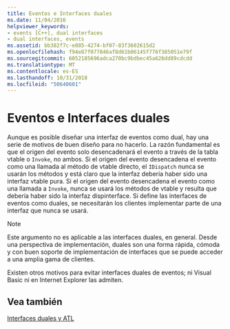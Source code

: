 ```yaml
---
title: Eventos e Interfaces duales
ms.date: 11/04/2016
helpviewer_keywords:
- events [C++], dual interfaces
- dual interfaces, events
ms.assetid: bb382f7c-e885-4274-bf07-83f3602615d2
ms.openlocfilehash: f94e87f077846af8d61b06145f776f385051e79f
ms.sourcegitcommit: 6052185696adca270bc9bdbec45a626dd89cdcdd
ms.translationtype: MT
ms.contentlocale: es-ES
ms.lasthandoff: 10/31/2018
ms.locfileid: "50640601"
---
```

# <a name="dual-interfaces-and-events"></a>Eventos e Interfaces duales

Aunque es posible diseñar una interfaz de eventos como dual, hay una serie de motivos de buen diseño para no hacerlo. La razón fundamental es que el origen del evento solo desencadenará el evento a través de la tabla vtable o `Invoke`, no ambos. Si el origen del evento desencadena el evento como una llamada al método de vtable directo, el `IDispatch` nunca se usarán los métodos y está claro que la interfaz debería haber sido una interfaz vtable pura. Si el origen del evento desencadena el evento como una llamada a `Invoke`, nunca se usará los métodos de vtable y resulta que debería haber sido la interfaz dispinterface. Si define las interfaces de eventos como duales, se necesitarán los clientes implementar parte de una interfaz que nunca se usará.

> [!NOTE]
>  Este argumento no es aplicable a las interfaces duales, en general. Desde una perspectiva de implementación, duales son una forma rápida, cómoda y con buen soporte de implementación de interfaces que se puede acceder a una amplia gama de clientes.

Existen otros motivos para evitar interfaces duales de eventos; ni Visual Basic ni en Internet Explorer las admiten.

## <a name="see-also"></a>Vea también

[Interfaces duales y ATL](../atl/dual-interfaces-and-atl.md)

